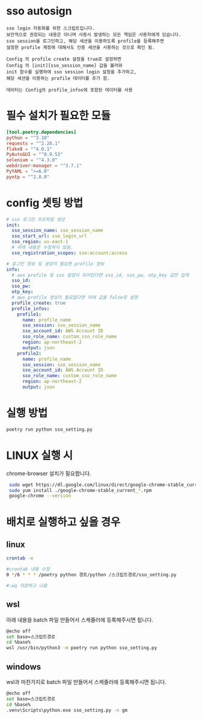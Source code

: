 # sso autosign

```
sso login 자동화를 위한 스크립트입니다.
보안적으로 권장되는 내용은 아니며 사용시 발생하는 모든 책임은 사용자에게 있습니다.
sso session을 로그인하고, 해당 세션을 이용하도록 profile을 등록해주면 
설정한 profile 계정에 대해서도 인증 세션을 사용하는 것으로 확인 됨.

Config 의 profile create 설정을 true로 설정하면
Config 의 [init][sso_session_name] 값을 불러와
init 함수를 실행하여 sso session login 설정을 추가하고, 
해당 세션을 이용하는 profile 데이터를 추가 함.

데이터는 Config의 profile_infos에 포함된 데이터를 사용
```
 

# 필수 설치가 필요한 모듈

```toml
[tool.poetry.dependencies]
python = "^3.10"
requests = "^2.28.1"
flake8 = "^4.0.1"
PyAutoGUI = "^0.9.53"
selenium = "^4.3.0"
webdriver-manager = "^3.7.1"
PyYAML = ">=6.0"
pyotp = "^2.8.0"
```

# config 셋팅 방법

```yaml
# sso 로그인 프로파일 생성
init:
  sso_session_name: sso_session_name
  sso_start_url: sso_login_url
  sso_region: us-east-1
  # 아래 내용은 수정하지 않음.
  sso_registration_scopes: sso:account:access

# 로그인 정보 및 생성이 필요한 profile 정보
info:
  # aws profile 및 sso 설정이 되어있다면 sso_id, sso_pw, otp_key 값만 입력
  sso_id: 
  sso_pw: 
  otp_key:
  # aws profile 생성이 필요없다면 아래 값을 false로 설정
  profile_create: true
  profile_infos:
    profile1:
      name: profile_name
      sso_session: sso_session_name
      sso_account_id: AWS Account ID
      sso_role_name: custom_sso_role_name
      region: ap-northeast-2
      output: json  
    profile2:
      name: profile_name
      sso_session: sso_session_name
      sso_account_id: AWS Account ID
      sso_role_name: custom_sso_role_name
      region: ap-northeast-2
      output: json
```

# 실행 방법
```bash
poetry run python sso_setting.py
```

# LINUX 실행 시 
chrome-browser 설치가 필요합니다.
```bash
 sudo wget https://dl.google.com/linux/direct/google-chrome-stable_current_x86_64.rpm
 sudo yum install ./google-chrome-stable_current_*.rpm
 google-chrome --version
```

# 배치로 실행하고 싶을 경우
## linux
```bash
crontab -e

#crontab 내용 수정
0 */6 * * * /poetry python 경로/python /스크립트경로/sso_setting.py

#:wq 저장하고 나옴
```

## wsl 
아래 내용을 batch 파일 만들어서 스케쥴러에 등록해주시면 됩니다.

```bash
@echo off
set base=스크립트경로
cd %base%
wsl /usr/bin/python3 -m poetry run python sso_setting.py
```

## windows
wsl과 마찬가지로 batch 파일 만들어서 스케줄러에 등록해주시면 됩니다.
```bash
@echo off
set base=스크립트경로
cd %base%
.venv\Scripts\python.exe sso_setting.py -n gm
```

